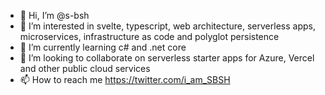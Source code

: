 - 👋 Hi, I’m @s-bsh
- 👀 I’m interested in svelte, typescript, web architecture, serverless apps, microservices, infrastructure as code and polyglot persistence
- 🌱 I’m currently learning c# and .net core
- 💞️ I’m looking to collaborate on serverless starter apps for Azure, Vercel and other public cloud services
- 📫 How to reach me https://twitter.com/i_am_SBSH

<!---
s-bsh/s-bsh is a ✨ special ✨ repository because its `README.md` (this file) appears on your GitHub profile.
You can click the Preview link to take a look at your changes.
--->
